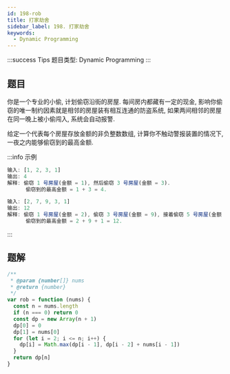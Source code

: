 ```yaml
---
id: 198-rob
title: 打家劫舍
sidebar_label: 198. 打家劫舍
keywords:
  - Dynamic Programming
---
```


:::success Tips
题目类型: Dynamic Programming
:::

## 题目

你是一个专业的小偷, 计划偷窃沿街的房屋. 每间房内都藏有一定的现金, 影响你偷窃的唯一制约因素就是相邻的房屋装有相互连通的防盗系统, 如果两间相邻的房屋在同一晚上被小偷闯入, 系统会自动报警.

给定一个代表每个房屋存放金额的非负整数数组, 计算你不触动警报装置的情况下, 一夜之内能够偷窃到的最高金额.

:::info 示例

```ts
输入: [1, 2, 3, 1]
输出: 4
解释: 偷窃 1 号房屋(金额 = 1), 然后偷窃 3 号房屋(金额 = 3).
      偷窃到的最高金额 = 1 + 3 = 4.
```

```ts
输入: [2, 7, 9, 3, 1]
输出: 12
解释: 偷窃 1 号房屋(金额 = 2), 偷窃 3 号房屋(金额 = 9), 接着偷窃 5 号房屋(金额 = 1).
      偷窃到的最高金额 = 2 + 9 + 1 = 12.
```

:::

## 题解

```ts
/**
 * @param {number[]} nums
 * @return {number}
 */
var rob = function (nums) {
  const n = nums.length
  if (n === 0) return 0
  const dp = new Array(n + 1)
  dp[0] = 0
  dp[1] = nums[0]
  for (let i = 2; i <= n; i++) {
    dp[i] = Math.max(dp[i - 1], dp[i - 2] + nums[i - 1])
  }
  return dp[n]
}
```
